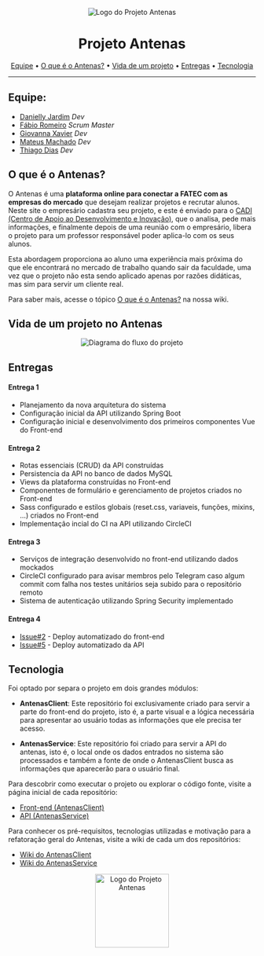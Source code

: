 <p align="center">
  <img src="https://antenas.s3.amazonaws.com/Logo.svg" alt="Logo do Projeto Antenas" />
</p>

<h1 align="center">Projeto Antenas</h1>

<p align="center">
    <a href="#equipe">Equipe</a> •
    <a href="#o-que-é-o-antenas">O que é o Antenas?</a> •
    <a href="#vida-de-um-projeto-no-antenas">Vida de um projeto</a> •
    <a href="#entregas">Entregas</a> •
    <a href="#tecnologia">Tecnologia</a>
</p>

---

## Equipe:
- [Danielly Jardim](https://github.com/daniellygj) _Dev_
- [Fábio Romeiro](https://github.com/FabioRomeiro) _Scrum Master_
- [Giovanna Xavier](https://github.com/giovannaxavierm) _Dev_
- [Mateus Machado](https://github.com/Mateusmsouza) _Dev_
- [Thiago Dias](https://github.com/ThiagoDisk) _Dev_

## O que é o Antenas?

O Antenas é uma **plataforma online para conectar a FATEC com as empresas do mercado** que desejam realizar projetos e recrutar alunos. Neste site o empresário cadastra seu projeto, e este é enviado para o [CADI (Centro de Apoio ao Desenvolvimento e Inovação)](https://fatecsjc-prd.azurewebsites.net/cadi.php), que o analisa, pede mais informações, e finalmente depois de uma reunião com o empresário, libera o projeto para um professor responsável poder aplica-lo com os seus alunos.

Esta abordagem proporciona ao aluno uma experiência mais próxima do que ele encontrará no mercado de trabalho quando sair da faculdade, uma vez que o projeto não esta sendo aplicado apenas por razões didáticas, mas sim para servir um cliente real.

Para saber mais, acesse o tópico [O que é o Antenas?](https://github.com/antena-dream-team/AntenasClient/wiki/Conceito#o-que-%C3%A9-o-antenas) na nossa wiki.


## Vida de um projeto no Antenas

<p align="center">
  <img src="https://antenas.s3.amazonaws.com/vida-projeto.svg" alt="Diagrama do fluxo do projeto" />
</p>


## Entregas

#### Entrega 1
- Planejamento da nova arquitetura do sistema
- Configuração inicial da API utilizando Spring Boot
- Configuração inicial e desenvolvimento dos primeiros componentes Vue do Front-end

#### Entrega 2
- Rotas essenciais (CRUD) da API construídas
- Persistencia da API no banco de dados MySQL
- Views da plataforma construídas no Front-end
- Componentes de formulário e gerenciamento de projetos criados no Front-end
- Sass configurado e estilos globais (reset.css, variaveis, funções, mixins, ...) criados no Front-end
- Implementação incial do CI na API utilizando CircleCI

#### Entrega 3
- Serviços de integração desenvolvido no front-end utilizando dados mockados
- CircleCI configurado para avisar membros pelo Telegram caso algum commit com falha nos testes unitários seja subido para o repositório remoto
- Sistema de autenticação utilizando Spring Security implementado

#### Entrega 4
- [Issue#2](https://github.com/antena-dream-team/AntenasClient/issues/2) - Deploy automatizado do front-end
- [Issue#5](https://github.com/antena-dream-team/AntenasService/issues/5) - Deploy automatizado da API


## Tecnologia

Foi optado por separa o projeto em dois grandes módulos:

- **AntenasClient**: Este repositório foi exclusivamente criado para servir a parte do front-end do projeto, isto é, a parte visual e a lógica necessária para apresentar ao usuário todas as informações que ele precisa ter acesso.

- **AntenasService**: Este repositório foi criado para servir a API do antenas, isto é, o local onde os dados entrados no sistema são processados e também a fonte de onde o AntenasClient busca as informações que aparecerão para o usuário final.

Para descobrir como executar o projeto ou explorar o código fonte, visite a página inicial de cada repositório:

- [Front-end (AntenasClient)](https://github.com/antena-dream-team/AntenasClient)
- [API (AntenasService)](https://github.com/antena-dream-team/AntenasService)

Para conhecer os pré-requisitos, tecnologias utilizadas e motivação para a refatoração geral do Antenas, visite a wiki de cada um dos repositórios:
- [Wiki do AntenasClient](https://github.com/antena-dream-team/AntenasClient/wiki)
- [Wiki do AntenasService](https://github.com/antena-dream-team/AntenasService/wiki)

<p align="center">
  <img src="https://antenas.s3.amazonaws.com/fatec-logo.png" alt="Logo do Projeto Antenas" width="150" />
</p>